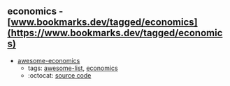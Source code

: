 economics - [www.bookmarks.dev/tagged/economics](https://www.bookmarks.dev/tagged/economics)
---
* [awesome-economics](https://github.com/antontarasenko/awesome-economics#readme)
    * tags: [awesome-list](../tagged/awesome-list.md), [economics](../tagged/economics.md)
    * :octocat: [source code](https://github.com/antontarasenko/awesome-economics#readme)
